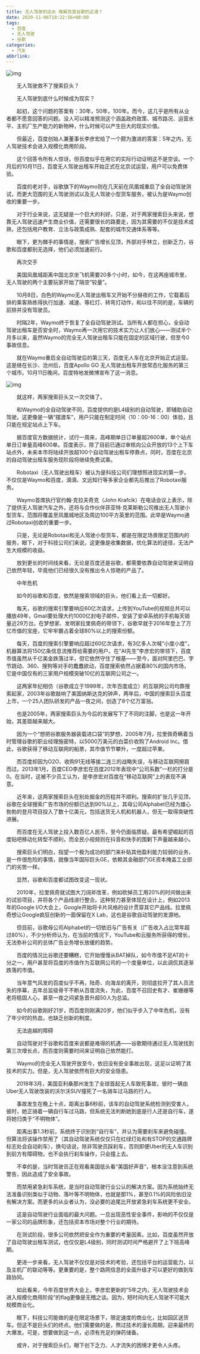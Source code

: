 ```yaml
---
title: 无人驾驶的远水 难解百度谷歌的近渴？
date: 2020-11-06T18:22:56+08:00
tags:
  - 百度
  - 无人驾驶
  - 谷歌
categories:
  - 汽车
abbrlink:
---
```


![img](https://cdn.jsdelivr.net/gh/yakeing/Documentation@main/Hexo/images/f844-kcieyvz1155792.jpg)

　　无人驾驶救不了搜索巨头？

　　无人驾驶到底什么时候成为现实？

　　起初，这个问题的答案有：30年，50年，100年。而今，这几乎是所有从业者都不愿意回答的问题。没人可以精准预测这个涵盖政府政策、城市路况、运营水平、主机厂生产能力的新物种，什么时候可以产生巨大的现实价值。

　　但最近，百度创始人兼董事长李彦宏给了一个颇为激进的答案：5年之内，无人驾驶技术会进入规模化商用阶段。

　　这个回答令所有人惊讶。但百度似乎在用它的实际行动证明这不是空谈。一个月后的10月11日，百度无人驾驶出租车开始正式在北京试运营，用户可以免费体验。

　　百度的老对手，谷歌旗下的Waymo则在几天前在凤凰城重启了全自动驾驶测试，而更大范围的无人驾驶测试以及无人驾驶小型货车服务，被认为是Waymo创收的重要一步。

　　对于行业来说，这无疑是一个巨大的利好。只是，对于两家搜索巨头来说，想靠无人驾驶迅速产生商业价值，还需要很长的路要走，因为其需要的不仅是技术成熟，还包括用户教育、立法与政策成熟、配套的城市交通体系等等。

　　眼下，更为棘手的事情是，搜索广告增长见顶，外部对手林立，创新乏力，谷歌和百度都别无选择，他们必须加速前行。

　　再次交手

　　美国凤凰城距离中国北京坐飞机需要20多个小时，如今，在这两座城市里，无人驾驶的两个主要玩家开始了隔空“较量”。

　　10月8日，白色的Waymo无人驾驶出租车又开始不分昼夜的工作，它载着后排的乘客熟练得执行加速、减速、等红灯、转弯灯动作，和以往不同的是，车辆的前排并没有驾驶员。

　　时隔2年，Waymo终于恢复了全自动驾驶测试。当所有人都在担心，全自动驾驶出租车是否安全时，Waymo再一次用它的技术实力让人们放心——测试半个月多以来，虽然Waymo的完全无人驾驶出租车只能在固定的区域行驶，但至今0事故信息。

　　就在Waymo重启全自动驾驶后的第三天，百度无人车在北京开始正式运营。这是继在长沙、沧州后，百度Apollo GO 无人驾驶出租车开放常态化服务的第三个城市。10月11日晚间，百度特地发微博宣布了这一消息。

![img](https://cdn.jsdelivr.net/gh/yakeing/Documentation@main/Hexo/images/8ccb-kcieyvz1155831.png)

　　就这样，两家搜索巨头又一次交锋了。

　　和Waymo的全自动驾驶不同，百度提供的是L4级别的自动驾驶，即辅助自动驾驶。这更像是一辆“摆渡车”，用户只能在制定时间（10：00-16：00）体验，且只能在规定站点上下车。

　　据百度官方数据统计，试行一周来，高峰期单日订单量超2600单，单个站点单日订单量高峰600单。百度表示，除了目前已通过审核向公众开放的13个上下车站点外，未来本市将陆续开放超100个自动驾驶出租车停靠点，同时，百度在北京的自动驾驶出租车服务现阶段将继续免费试乘。

　　Robotaxi（无人驾驶出租车）被认为是科技公司们理想照进现实的第一步。不仅仅是Waymo和百度，滴滴、文远知行等多家企业都先后推出了Robotaxi服务。

　　Waymo首席执行官约翰·克拉夫奇克（John Krafcik）在电话会议上表示，除了提供无人驾驶汽车之外，还将与合作伙伴菲亚特·克莱斯勒公司推出无人驾驶小型货车，范围将覆盖至凤凰城地区及周边100平方英里的范围。此举是Waymo通过Robotaxi创收的重要一步。

　　只是，无论是Robotaxi和无人驾驶小型货车，都是在限定场景限定范围内的服务，眼下，对于科技公司们来说，这更像是收集数据，优化算法的途径，无法产生大规模的收益。

　　放到更长的时间线来看，无论是百度还是谷歌，都需要依靠自动驾驶来证明自己依然年轻，毕竟他们已经很久没有推出令人惊艳的产品了。

　　中年危机

　　如今的谷歌和百度，依然是搜索领域的巨头，他们看上去一切都好。

　　每天，谷歌的搜索引擎要响应60亿次请求，上传到YouTube的视频总共可以播放49年，Gmail要处理大约1000亿封电子邮件，安装了安卓系统的手机每天销量近29万台。在梦想家、发明家拉里佩奇的带领下，谷歌早就于2016年登上了万亿市值的宝座，它牢牢霸占着全球80%以上的搜索份额。

　　每天，百度的搜索引擎要响应超过60亿次请求，有3亿多人次喊“小度小度”，机器算法将150亿条信息流推荐给需要的用户。在“AI先生”李彦宏的带领下，百度市值虽然从千亿美金跌落过半，但它依然守住了根基——至今，面对阿里巴巴、字节跳动、360、搜狗等对手的蠢蠢欲动，百度搜索依然占据着80%的国内市场，它是中国仅有的三家用户规模突破10亿的互联网公司之一。

　　这两家年纪相仿（谷歌成立于1999年，次年百度成立）的互联网公司均靠搜索起家，2003年谷歌敲响了美国纳斯达克的钟声，两年后，中国的搜索巨头百度上市，一个25人团队研发的产品一夜之间，创造了8个亿万富翁。

　　也是2005年，两家搜索巨头为今后的发展写下了不同的注脚，也是这一年开始，其差距越来越大。

　　因为一个“想把谷歌服务器装载进口袋”的梦想，2005年7月，拉里佩奇瞒着当时管理谷歌的职业经理施密特，以5000万美元的白菜价收购了Android Inc。借此，谷歌获得了移动互联网的船票，其市值节节攀升，一度超过苹果。

　　而百度却因为O2O、收购91无线等接二连三的战略失误，与移动互联网擦肩而过。2013年1月，百度CEO李彦宏在百度2012年表现中“公司系数”一栏的打分是0。在当时，这被不少员工认为，是李彦宏对百度在“移动互联网”上的表现不满意。

　　近年来，这两家搜索巨头在别处掘金的历程并不顺利。搜索的扩张几乎见顶，谷歌在全球搜索广告市场的份额已达到90%以上，其母公司Alphabet已经为雄心勃勃的登月项目投入了数十亿美元，包括送货无人机和机器人，但无一取得突破性进展。

　　而百度在无人驾驶上投入数百亿人民币，至今仍面临质疑。最有希望崛起的百度贴吧移动化转型不顺利，而全民小视频则在抖音和快手的围剿下声量越来越小。

　　搜索巨头们明白，指望一个极为成功的部门来补贴其他盈利能力较弱的业务，是一件很危险的事情，就像当年国际巨头GE，依赖其金融部门GE资本掩盖工业部门的劣势一样。

　　显然，谷歌和百度都试图改变这一现状。

　　2010年，拉里佩奇就试图大刀阔斧改革，例如砍掉员工用20%的时间做出来的试验项目，并将各个产品线进行整合。这种努力甚至体现在设计上，例如2013年的Google  I/O大会上，Google开始将卡片风格的设计贯穿其它产品线。拉里佩奇想让Google疯狂创新的一面保留在X Lab，这也是谷歌自动驾驶的发源地。

　　但目前，谷歌母公司Alphabet的一切依旧与广告有关（广告收入占比常年超过80%），不少分析师认为，在当前的情况下，YouTube和云服务所获得的增长，无法弥补公司的总体广告业务增长放缓的趋势。

　　百度的情况比谷歌还要糟糕，它开始慢慢从BAT掉队，如今市值不足AT的十分之一，用户甚至将百度的市值作为互联网公司的一个度量单位，以此调侃其逐渐跌落的市值。

　　当年意气风发的百度似乎不再，陆奇、向海龙的离开，则彻底拉开了其人员流失的序幕，去年总监级骨干不断从百度流失，为此，百度不召回史有才、崔姗姗等老将稳固人心，甚至一夜之间紧急晋升超50人为总监。

　　如今的谷歌刚好21岁，而百度则刚满20岁，他们似乎步入了中年危机，没有了年少时的热血，也缺乏创新的制度。

　　无法逾越的障碍

　　自动驾驶对于谷歌和百度来说都是难得的机遇——谷歌期待通过无人驾驶找到第三次增长点，而百度则需要时间来证明自己依然能打。

　　Waymo的完全无人驾驶开放至今，依旧没有安全事故出现，这足以证明了其技术的实力。但是，无人驾驶依然有巨大的安全隐患。

　　2018年3月，美国亚利桑那州发生了全球首起无人车致死事故，彼时一辆由Uber无人驾驶改装的沃尔沃SUV撞死了一名骑车过马路的行人。

　　事故发生在晚上十点，距离出事6秒前，该车的自动驾驶系统检测到受害人，彼时，她正骑着一辆自行车过马路，但系统无法判断她到底是行人还是自行车，遂将她归类于“不明物体”。

　　距离出事1.3秒前，系统终于识别到“自行车”，并认为需要刹车来避免碰撞。但算法将该操作禁用了（其自动驾驶系统仅仅只在红绿灯处和有STOP的交通路牌标志处会自动刹车），换句话说，除非驾驶员踩刹车，否则即便Uber的无人车识别到前方有障碍物，也不会执行刹车操作，只会撞上去。

　　不幸的是，当时驾驶员正在观看美国低头看“美国好声音“，根本没注意到系统警告，因此造成了安全事故。

　　而禁用紧急刹车系统，是当时自动驾驶行业公认的解决方案。因为系统始终无法准备识别类似于动物、落叶等不明物体，也就是那1%，甚至0.1%的风险依旧没有解决方案。而更多的从业者认为，没必要的追尾比开放紧急刹车系统更不安全。

　　这是自动驾驶行业面临的最大问题。一旦出现恶性安全事件，影响的不仅仅是一家公司的品牌形象，还包括资本市场对整个行业的期待。

　　在测试阶段，很多公司依然把安全作为重要的考量因素。比如，百度虽然开放了自动驾驶出租车测试，也仅仅是L4级别，同时测试时间严格避开了上下班高峰期。

　　更进一步来看，无人驾驶不仅仅是对技术的考验，还包括平台的运营能力，以及主机厂的联动等等。更重要的是，整个路网信息的全面升级才可以更好的做到车路协同。

　　如此看来，今年百度世界大会上，李彦宏更新的“5年之内，无人驾驶技术会进入规模化商用阶段”的flag更像是无稽之谈。因为，短时间内无人驾驶不可能大规模商业化。

　　眼下，科技公司能做的是在限定场景下，限定速度的商业化，比如园区送货车。但这不是巨头们的终点。他们需要做的是，熬过技术的漫长周期，迎来最终的大爆发。可是，想要做到这一点，必须有充足的弹药储备。

　　或许，对于搜索巨头们，眼下创下乏力、人才流失的困境才更令人头疼。